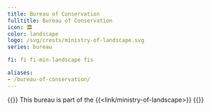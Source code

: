 ```yaml
---
title: Bureau of Conservation
fulltitle: Bureau of Conservation
icon: 🏛️
color: landscape
logo: /svg/crests/ministry-of-landscape.svg
series: bureau

fi: fi fi-min-landscape fis

aliases:
- /bureau-of-conservation/
---
```

{{<note series>}}
 This bureau is part of the {{<link/ministry-of-landscape>}}
{{</note>}}